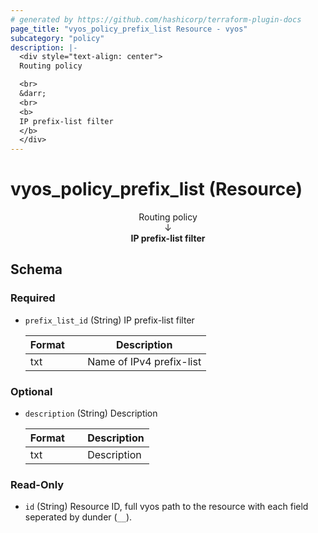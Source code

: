 ```yaml
---
# generated by https://github.com/hashicorp/terraform-plugin-docs
page_title: "vyos_policy_prefix_list Resource - vyos"
subcategory: "policy"
description: |-
  <div style="text-align: center">
  Routing policy

  <br>
  &darr;
  <br>
  <b>
  IP prefix-list filter
  </b>
  </div>
---
```


# vyos_policy_prefix_list (Resource)

<div style="text-align: center">
Routing policy

<br>
&darr;
<br>
<b>
IP prefix-list filter
</b>
</div>



<!-- schema generated by tfplugindocs -->
## Schema

### Required

- `prefix_list_id` (String) IP prefix-list filter

    |  Format &emsp; | Description  |
    |----------|---------------|
    |  txt  &emsp; |  Name of IPv4 prefix-list  |

### Optional

- `description` (String) Description

    |  Format &emsp; | Description  |
    |----------|---------------|
    |  txt  &emsp; |  Description  |

### Read-Only

- `id` (String) Resource ID, full vyos path to the resource with each field seperated by dunder (`__`).
